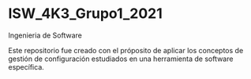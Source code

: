# ISW_4K3_Grupo1_2021
Ingenieria de Software

Este repositorio fue creado con el próposito de aplicar los conceptos de gestión de configuración estudiados en una herramienta de software específica.
